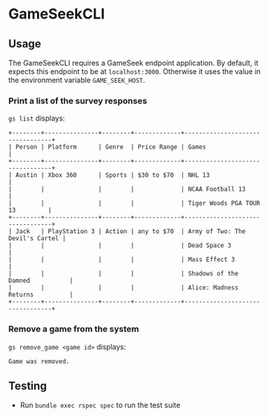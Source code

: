 # GameSeekCLI

## Usage

The GameSeekCLI requires a GameSeek endpoint application. By default, it expects this endpoint to be at `localhost:3000`. Otherwise it uses the value in the environment variable `GAME_SEEK_HOST`.

### Print a list of the survey responses

`gs list` displays:

```
+--------+---------------+--------+-------------+---------------------------------+
| Person | Platform      | Genre  | Price Range | Games                           |
+--------+---------------+--------+-------------+---------------------------------+
| Austin | Xbox 360      | Sports | $30 to $70  | NHL 13                          |
|        |               |        |             | NCAA Football 13                |
|        |               |        |             | Tiger Woods PGA TOUR 13         |
+--------+---------------+--------+-------------+---------------------------------+
| Jack   | PlayStation 3 | Action | any to $70  | Army of Two: The Devil's Cartel |
|        |               |        |             | Dead Space 3                    |
|        |               |        |             | Mass Effect 3                   |
|        |               |        |             | Shadows of the Damned           |
|        |               |        |             | Alice: Madness Returns          |
+--------+---------------+--------+-------------+---------------------------------+
```

### Remove a game from the system

`gs remove_game <game id>` displays:

```
Game was removed.
```

## Testing

* Run `bundle exec rspec spec` to run the test suite